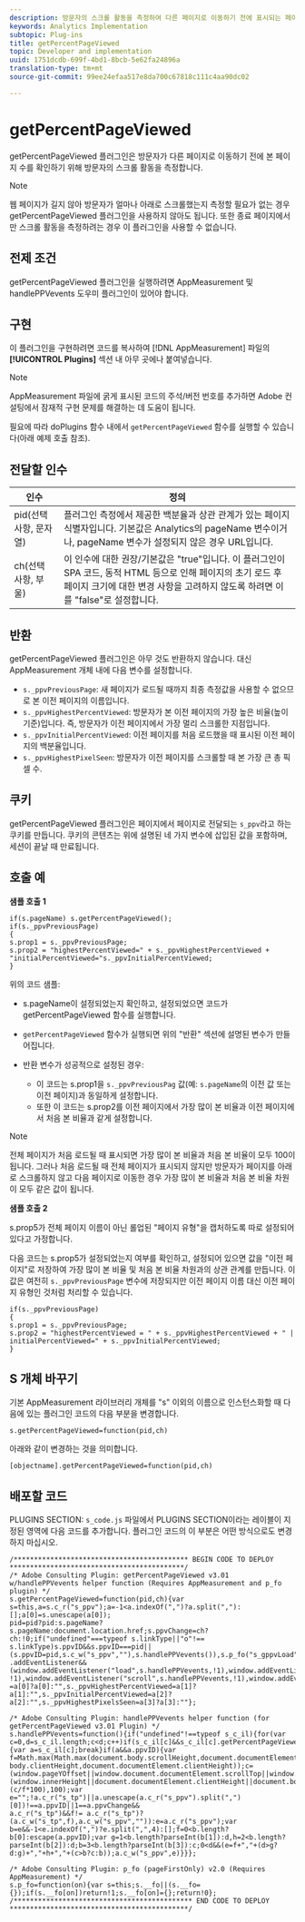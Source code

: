 ```yaml
---
description: 방문자의 스크롤 활동을 측정하여 다른 페이지로 이동하기 전에 표시되는 페이지 양을 확인합니다. 이 플러그인을 사용하면 사용자가 평균적으로 보는 컨텐츠의 양을 결정하고 사용자의 행동을 기반으로 페이지 길이 및 레이아웃을 최적화할 수 있습니다.
keywords: Analytics Implementation
subtopic: Plug-ins
title: getPercentPageViewed
topic: Developer and implementation
uuid: 1751dcdb-699f-4bd1-8bcb-5e62fa24896a
translation-type: tm+mt
source-git-commit: 99ee24efaa517e8da700c67818c111c4aa90dc02

---
```



# getPercentPageViewed

getPercentPageViewed 플러그인은 방문자가 다른 페이지로 이동하기 전에 본 페이지 수를 확인하기 위해 방문자의 스크롤 활동을 측정합니다.

>[!NOTE]
>웹 페이지가 길지 않아 방문자가 얼마나 아래로 스크롤했는지 측정할 필요가 없는 경우 getPercentPageViewed 플러그인을 사용하지 않아도 됩니다. 또한 종료 페이지에서만 스크롤 활동을 측정하려는 경우 이 플러그인을 사용할 수 없습니다.

## 전제 조건

getPercentPageViewed 플러그인을 실행하려면 AppMeasurement 및 handlePPVevents 도우미 플러그인이 있어야 합니다.

## 구현

이 플러그인을 구현하려면 코드를 복사하여 [!DNL AppMeasurement] 파일의 **[!UICONTROL Plugins]** 섹션 내 아무 곳에나 붙여넣습니다.

>[!NOTE]
>AppMeasurement 파일에 굵게 표시된 코드의 주석/버전 번호를 추가하면 Adobe 컨설팅에서 잠재적 구현 문제를 해결하는 데 도움이 됩니다.

필요에 따라 doPlugins 함수 내에서 `getPercentPageViewed` 함수를 실행할 수 있습니다(아래 예제 호출 참조).

## 전달할 인수

| 인수 | 정의 |
|---|---|
| pid(선택 사항, 문자열) | 플러그인 측정에서 제공한 백분율과 상관 관계가 있는 페이지 식별자입니다. 기본값은 Analytics의 pageName 변수이거나, pageName 변수가 설정되지 않은 경우 URL입니다. |
| ch(선택 사항, 부울) | 이 인수에 대한 권장/기본값은 "true"입니다. 이 플러그인이 SPA 코드, 동적 HTML 등으로 인해 페이지의 초기 로드 후 페이지 크기에 대한 변경 사항을 고려하지 않도록 하려면 이를 "false"로 설정합니다. |

## 반환

getPercentPageViewed 플러그인은 아무 것도 반환하지 않습니다. 대신 AppMeasurement 개체 내에 다음 변수를 설정합니다.

* `s._ppvPreviousPage`: 새 페이지가 로드될 때까지 최종 측정값을 사용할 수 없으므로 본 이전 페이지의 이름입니다.
* `s._ppvHighestPercentViewed`: 방문자가 본 이전 페이지의 가장 높은 비율(높이 기준)입니다. 즉, 방문자가 이전 페이지에서 가장 멀리 스크롤한 지점입니다.
* `s._ppvInitialPercentViewed`: 이전 페이지를 처음 로드했을 때 표시된 이전 페이지의 백분율입니다.
* `s._ppvHighestPixelSeen`: 방문자가 이전 페이지를 스크롤할 때 본 가장 큰 총 픽셀 수.

## 쿠키

getPercentPageViewed 플러그인은 페이지에서 페이지로 전달되는 `s_ppv`라고 하는 쿠키를 만듭니다. 쿠키의 콘텐츠는 위에 설명된 네 가지 변수에 삽입된 값을 포함하며, 세션이 끝날 때 만료됩니다.

## 호출 예

**샘플 호출 1**

```
if(s.pageName) s.getPercentPageViewed();
if(s._ppvPreviousPage)
{
s.prop1 = s._ppvPreviousPage;
s.prop2 = "highestPercentViewed=" + s._ppvHighestPercentViewed + "initialPercentViewed="s._ppvInitialPercentViewed;
}  
```

위의 코드 샘플:
* s.pageName이 설정되었는지 확인하고, 설정되었으면 코드가 getPercentPageViewed 함수를 실행합니다.
* `getPercentPageViewed` 함수가 실행되면 위의 "반환" 섹션에 설명된 변수가 만들어집니다.
* 반환 변수가 성공적으로 설정된 경우:

   * 이 코드는 s.prop1을 `s._ppvPreviousPag` 값(예: `s.pageName`의 이전 값 또는 이전 페이지)과 동일하게 설정합니다.
   * 또한 이 코드는 s.prop2를 이전 페이지에서 가장 많이 본 비율과 이전 페이지에서 처음 본 비율과 같게 설정합니다.

>[!NOTE]
>전체 페이지가 처음 로드될 때 표시되면 가장 많이 본 비율과 처음 본 비율이 모두 100이 됩니다. 그러나 처음 로드될 때 전체 페이지가 표시되지 않지만 방문자가 페이지를 아래로 스크롤하지 않고 다음 페이지로 이동한 경우 가장 많이 본 비율과 처음 본 비율 차원이 모두 같은 값이 됩니다.

**샘플 호출 2**

s.prop5가 전체 페이지 이름이 아닌 롤업된 "페이지 유형"을 캡처하도록 따로 설정되어 있다고 가정합니다.

다음 코드는 s.prop5가 설정되었는지 여부를 확인하고, 설정되어 있으면 값을 "이전 페이지"로 저장하여 가장 많이 본 비율 및 처음 본 비율 차원과의 상관 관계를 만듭니다. 이 값은 여전히 `s._ppvPreviousPage` 변수에 저장되지만 이전 페이지 이름 대신 이전 페이지 유형인 것처럼 처리할 수 있습니다.

```
if(s._ppvPreviousPage)
{
s.prop1 = s._ppvPreviousPage;
s.prop2 = "highestPercentViewed = " + s._ppvHighestPercentViewed + " | initialPercentViewed=" + s._ppvInitialPercentViewed;
}  
```

## S 개체 바꾸기

기본 AppMeasurement 라이브러리 개체를 "s" 이외의 이름으로 인스턴스화할 때 다음에 있는 플러그인 코드의 다음 부분을 변경합니다.

`s.getPercentPageViewed=function(pid,ch)`

아래와 같이 변경하는 것을 의미합니다.

`[objectname].getPercentPageViewed=function(pid,ch)`

## 배포할 코드

PLUGINS SECTION: `s_code.js` 파일에서 PLUGINS SECTION이라는 레이블이 지정된 영역에 다음 코드를 추가합니다. 플러그인 코드의 이 부분은 어떤 방식으로도 변경하지 마십시오.

```
/******************************************* BEGIN CODE TO DEPLOY *******************************************/ 
/* Adobe Consulting Plugin: getPercentPageViewed v3.01 w/handlePPVevents helper function (Requires AppMeasurement and p_fo plugin) */
s.getPercentPageViewed=function(pid,ch){var s=this,a=s.c_r("s_ppv");a=-1<a.indexOf(",")?a.split(","):[];a[0]=s.unescape(a[0]); 
pid=pid?pid:s.pageName?s.pageName:document.location.href;s.ppvChange=ch?ch:!0;if("undefined"===typeof s.linkType||"o"!==
s.linkType)s.ppvID&&s.ppvID===pid||(s.ppvID=pid,s.c_w("s_ppv",""),s.handlePPVevents()),s.p_fo("s_gppvLoad")&&window
.addEventListener&&(window.addEventListener("load",s.handlePPVevents,!1),window.addEventListener("click",s.handlePPVevents, !1),window.addEventListener("scroll",s.handlePPVevents,!1),window.addEventListener("resize",s.handlePPVevents,!1)),s._ppvPreviousPage
=a[0]?a[0]:"",s._ppvHighestPercentViewed=a[1]?a[1]:"",s._ppvInitialPercentViewed=a[2]?a[2]:"",s._ppvHighestPixelsSeen=a[3]?a[3]:""}; 

/* Adobe Consulting Plugin: handlePPVevents helper function (for getPercentPageViewed v3.01 Plugin) */ 
s.handlePPVevents=function(){if("undefined"!==typeof s_c_il){for(var c=0,d=s_c_il.length;c<d;c++)if(s_c_il[c]&&s_c_il[c].getPercentPageViewed){var a=s_c_il[c];break}if(a&&a.ppvID){var f=Math.max(Math.max(document.body.scrollHeight,document.documentElement.scrollHeight),Math.max(document.body.offsetHeight,document.documentElement.offsetHeight),Math.max(document.
body.clientHeight,document.documentElement.clientHeight));c=(window.pageYOffset||window.document.documentElement.scrollTop||window.document.body.scrollTop)+(window.innerHeight||document.documentElement.clientHeight||document.body.clientHeight);d=Math.min(Math.round
(c/f*100),100);var e="";!a.c_r("s_tp")||a.unescape(a.c_r("s_ppv").split(",")[0])!==a.ppvID||1==a.ppvChange&&
a.c_r("s_tp")&&f!= a.c_r("s_tp")?(a.c_w("s_tp",f),a.c_w("s_ppv","")):e=a.c_r("s_ppv");var b=e&&-1<e.indexOf(",")?e.split(",",4):[];f=0<b.length?b[0]:escape(a.ppvID);var g=1<b.length?parseInt(b[1]):d,h=2<b.length?parseInt(b[2]):d;b=3<b.length?parseInt(b[3]):c;0<d&&(e=f+","+(d>g?d:g)+","+h+","+(c>b?c:b));a.c_w("s_ppv",e)}}}; 

/* Adobe Consulting Plugin: p_fo (pageFirstOnly) v2.0 (Requires AppMeasurement) */ 
s.p_fo=function(on){var s=this;s.__fo||(s.__fo={});if(s.__fo[on])return!1;s.__fo[on]={};return!0}; 
/******************************************** END CODE TO DEPLOY ********************************************/
```
